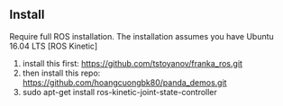 ## Install
Require full ROS installation. The installation assumes you have Ubuntu 16.04 LTS [ROS Kinetic]
1. install this first: https://github.com/tstoyanov/franka_ros.git
2. then install this repo: https://github.com/hoangcuongbk80/panda_demos.git
3. sudo apt-get install ros-kinetic-joint-state-controller
